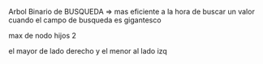 <!-- binary Search Tree-->

Arbol Binario de BUSQUEDA => mas eficiente a la hora de buscar un valor cuando el campo de busqueda es gigantesco

max de nodo hijos 2

el mayor de lado derecho y el menor al lado izq
